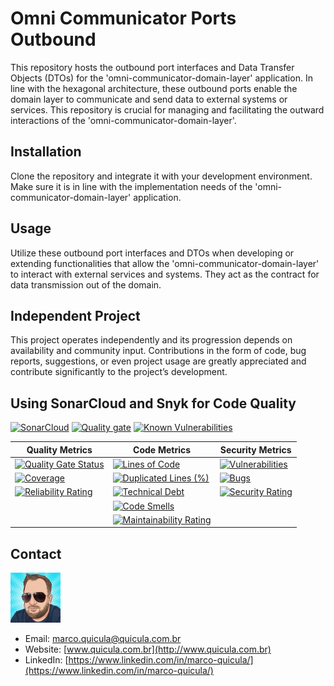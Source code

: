 # Omni Communicator Ports Outbound

This repository hosts the outbound port interfaces and Data Transfer Objects (DTOs) for the 'omni-communicator-domain-layer' application. In line with the hexagonal architecture, these outbound ports enable the domain layer to communicate and send data to external systems or services. This repository is crucial for managing and facilitating the outward interactions of the 'omni-communicator-domain-layer'.

## Installation

Clone the repository and integrate it with your development environment. Make sure it is in line with the implementation needs of the 'omni-communicator-domain-layer' application.

## Usage

Utilize these outbound port interfaces and DTOs when developing or extending functionalities that allow the 'omni-communicator-domain-layer' to interact with external services and systems. They act as the contract for data transmission out of the domain.

## Independent Project

This project operates independently and its progression depends on availability and community input. Contributions in the form of code, bug reports, suggestions, or even project usage are greatly appreciated and contribute significantly to the project’s development.

## Using SonarCloud and Snyk for Code Quality

[![SonarCloud](https://sonarcloud.io/images/project_badges/sonarcloud-white.svg)](https://sonarcloud.io/summary/new_code?id=marco-quicula_omni-communicator-ports-outbound) 
[![Quality gate](https://sonarcloud.io/api/project_badges/quality_gate?project=marco-quicula_omni-communicator-ports-outbound)](https://sonarcloud.io/summary/new_code?id=marco-quicula_omni-communicator-ports-outbound) [![Known Vulnerabilities](https://snyk.io/test/github/marco-quicula/omni-communicator-domain-layer/badge.svg)](https://snyk.io/test/github/marco-quicula/omni-communicator-domain-layer) 

| Quality Metrics | Code Metrics | Security Metrics |
|---|---|---|
| [![Quality Gate Status](https://sonarcloud.io/api/project_badges/measure?project=marco-quicula_omni-communicator-ports-outbound&metric=alert_status)](https://sonarcloud.io/summary/new_code?id=marco-quicula_omni-communicator-ports-outbound) | [![Lines of Code](https://sonarcloud.io/api/project_badges/measure?project=marco-quicula_omni-communicator-ports-outbound&metric=ncloc)](https://sonarcloud.io/summary/new_code?id=marco-quicula_omni-communicator-ports-outbound) | [![Vulnerabilities](https://sonarcloud.io/api/project_badges/measure?project=marco-quicula_omni-communicator-ports-outbound&metric=vulnerabilities)](https://sonarcloud.io/summary/new_code?id=marco-quicula_omni-communicator-ports-outbound) |
| [![Coverage](https://sonarcloud.io/api/project_badges/measure?project=marco-quicula_omni-communicator-ports-outbound&metric=coverage)](https://sonarcloud.io/summary/new_code?id=marco-quicula_omni-communicator-ports-outbound) | [![Duplicated Lines (%)](https://sonarcloud.io/api/project_badges/measure?project=marco-quicula_omni-communicator-ports-outbound&metric=duplicated_lines_density)](https://sonarcloud.io/summary/new_code?id=marco-quicula_omni-communicator-ports-outbound) | [![Bugs](https://sonarcloud.io/api/project_badges/measure?project=marco-quicula_omni-communicator-ports-outbound&metric=bugs)](https://sonarcloud.io/summary/new_code?id=marco-quicula_omni-communicator-ports-outbound) |
| [![Reliability Rating](https://sonarcloud.io/api/project_badges/measure?project=marco-quicula_omni-communicator-ports-outbound&metric=reliability_rating)](https://sonarcloud.io/summary/new_code?id=marco-quicula_omni-communicator-ports-outbound) | [![Technical Debt](https://sonarcloud.io/api/project_badges/measure?project=marco-quicula_omni-communicator-ports-outbound&metric=sqale_index)](https://sonarcloud.io/summary/new_code?id=marco-quicula_omni-communicator-ports-outbound) | [![Security Rating](https://sonarcloud.io/api/project_badges/measure?project=marco-quicula_omni-communicator-ports-outbound&metric=security_rating)](https://sonarcloud.io/summary/new_code?id=marco-quicula_omni-communicator-ports-outbound) |
| | [![Code Smells](https://sonarcloud.io/api/project_badges/measure?project=marco-quicula_omni-communicator-ports-outbound&metric=code_smells)](https://sonarcloud.io/summary/new_code?id=marco-quicula_omni-communicator-ports-outbound) | |
| | [![Maintainability Rating](https://sonarcloud.io/api/project_badges/measure?project=marco-quicula_omni-communicator-ports-outbound&metric=sqale_rating)](https://sonarcloud.io/summary/new_code?id=marco-quicula_omni-communicator-ports-outbound) | |

## Contact

![Marco Quicula](images/marco.png)

- Email: [marco.quicula@quicula.com.br](mailto:marco.quicula@quicula.com.br)
- Website: [www.quicula.com.br](http://www.quicula.com.br)
- LinkedIn: [https://www.linkedin.com/in/marco-quicula/](https://www.linkedin.com/in/marco-quicula/)
